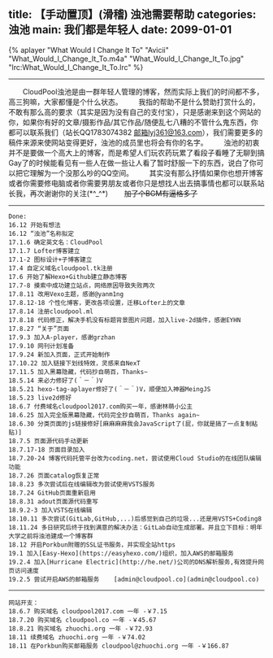 title: 【手动置顶】(滑稽) 浊池需要帮助
categories: 浊池
main: 我们都是年轻人
date: 2099-01-01
---
{% aplayer "What Would I Change It To" "Avicii" "What_Would_I_Change_It_To.m4a" "What_Would_I_Change_It_To.jpg" "lrc:What_Would_I_Change_It_To.lrc" %}

---
　　CloudPool浊池是由一群年轻人管理的博客，然而实际上我们的时间都不多，高三狗嘛，大家都懂是个什么状态。
　　我指的帮助不是什么赞助打赏什么的，不敢有那么高的要求（其实是因为没有自己的支付宝），只是感谢来到这个网站的你，如果你有好的文章/摄影作品/其它作品/随便乱七八糟的不管什么鬼东西，你都可以联系我们（站长QQ1783074382 邮箱lyj361@163.com），我们需要更多的稿件来源来使网站变得更好，浊池的成员里也将会有你的名字。
　　浊池的初衷并不是要做一个高大上的博客，而是希望人们玩农药玩累了看段子看睡了无聊到搞Gay了的时候能看见有一些人在做一些让人看了暂时舒服一下的东西，说白了你可以把它理解为一个没那么吵的QQ空间。
　　其实没有那么抒情如果你也想开博客或者你需要修电脑或者你需要男朋友或者你只是想找人出去搞事情也都可以联系站长我，再次谢谢你的关注(\*^\_^\*)
　　~~加了个BGM有逼格多了~~

---
    Done:
    16.12 开始有想法
    16.12 “浊池”名称拟定
    17.1.6 确定英文名：CloudPool
    17.1.7 Lofter博客建立
    17.1-2 图标设计+子博客建立
    17.4 自定义域名cloudpool.tk注册
    17.6 开始了解Hexo+Github建立静态博客
    17.7-8 摸索中成功建立站点，网络原因导致失败两次
    17.8.11 改用Vexo主题，感谢@yanm1ng
    17.8.12-18 个性化博客，更改各项设置，迁移Lofter上的文章
    17.8.14 注册cloudpool.ml
    17.8.18 代码修正，解决手机没有标题背景图片问题，加入live-2d插件，感谢EYHN
    17.8.27 “关于”页面
    17.9.3 加入A-player，感谢grzhan
    17.9.10 网刊计划准备
    17.9.24 新加入页面，正式开始制作
    17.10.22 加入链接下划线特效，灵感来自NexT
    17.11.5 加入黑幕隐藏，代码抄自萌百，Thanks~
    18.5.14 来必力修好了(＾－＾)V
    18.5.21 hexo-tag-aplayer修好了(＾－＾)V，顺便加入神器MeingJS
    18.5.23 live2d修好
    18.6.7 付费域名cloudpool2017.com购买一年，感谢林萌小公主
    18.6.25 加入完全版黑幕隐藏，代码完全抄自萌百，Thanks again~
    18.6.30 分类页面的js链接修好[麻麻麻麻我会JavaScript了(屁，你就是搞了一点复制粘贴)]
    18.7.5 页面源代码手动更新
    18.7.17-18 页面目录加入
    18.7.20-24 博客代码托管平台改为coding.net，尝试使用Cloud Studio的在线团队编辑功能
    18.7.26 页面catalog恢复正常
    18.8.23 多次尝试后在线编辑改为尝试使用VSTS服务
    18.7.24 GitHub页面重新启用
    18.8.31 adout页面源代码重写
    18.9.2-3 加入VSTS在线编辑
    18.10.11 多次尝试(GitLab,GitHub,...)后感觉到自己的垃圾...还是用VSTS+Coding8
    18.11.24 多日研究后终于找到满意的解决办法：GitLab自动生成部署。并且立下目标：明年大学之前将浊池建成一个博客群
    18.12 开启Porkbun附赠的SSL证书服务，并实现全站https
    19.1 加入[Easy-Hexo](https://easyhexo.com/)组织，加入AWS的邮箱服务
    19.2.4 加入[Hurricane Electric](http://he.net/)公司的DNS解析服务,有效提升网页访问速度
    19.2.5 尝试开启AWS的邮箱服务    [admin@cloudpool.co](admin@cloudpool.co)

---
    网站开支：
    18.6.7 购买域名 cloudpool2017.com 一年 -￥7.15
    18.7.20 购买域名 cloudpool.co 一年 -￥45.67
    18.8.21 购买域名 zhuochi.org 一年 -￥72.93
    18.11 续费域名 zhuochi.org 一年 -￥74.02
    18.11 在Porkbun购买邮箱服务 cloudpool@zhuochi.org 一年 -￥166.87